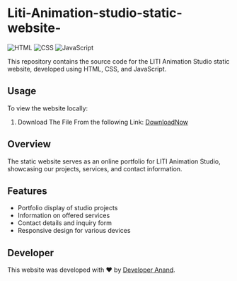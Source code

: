 # Liti-Animation-studio-static-website-

![HTML](https://img.shields.io/badge/HTML-HTML5-E34F26?style=flat-square&logo=html5&logoColor=white)
![CSS](https://img.shields.io/badge/CSS-CSS3-1572B6?style=flat-square&logo=css3&logoColor=white)
![JavaScript](https://img.shields.io/badge/JavaScript-JS-F7DF1E?style=flat-square&logo=javascript&logoColor=black)

This repository contains the source code for the LITI Animation Studio static website, developed using HTML, CSS, and JavaScript.

## Usage
To view the website locally:
1. Download The File From the following Link: [DownloadNow](https://www.mediafire.com/file/sfbjgznrkza0idh/Animation_Studio.zip/file)

## Overview
The static website serves as an online portfolio for LITI Animation Studio, showcasing our projects, services, and contact information.

## Features
- Portfolio display of studio projects
- Information on offered services
- Contact details and inquiry form
- Responsive design for various devices


## Developer
This website was developed with ❤ by [Developer Anand](https://github.com/DEV-ANAND369).
